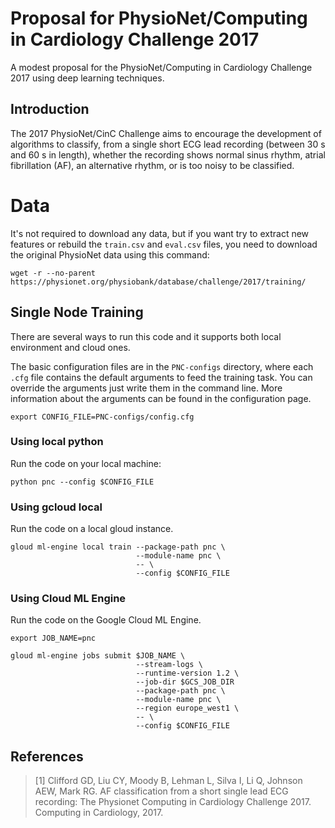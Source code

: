 # Proposal for PhysioNet/Computing in Cardiology Challenge 2017
A modest proposal for the PhysioNet/Computing in Cardiology Challenge 2017 using deep learning techniques.

## Introduction
The 2017 PhysioNet/CinC Challenge aims to encourage the development of algorithms to classify, from a single short ECG lead recording (between 30 s and 60 s in length), whether the recording shows normal sinus rhythm, atrial fibrillation (AF), an alternative rhythm, or is too noisy to be classified.

# Data
It's not required to download any data, but if you want try to extract new features or rebuild the `train.csv` and `eval.csv` files, you need to download the original PhysioNet data using this command:
```
wget -r --no-parent https://physionet.org/physiobank/database/challenge/2017/training/
```

## Single Node Training
There are several ways to run this code and it supports both local environment and cloud ones.

The basic configuration files are in the `PNC-configs` directory, where each `.cfg` file contains the default arguments to feed the training task. You can override the arguments just write them in the command line.
More information about the arguments can be found in the configuration page.
```
export CONFIG_FILE=PNC-configs/config.cfg
```

### Using local python
Run the code on your local machine:
```
python pnc --config $CONFIG_FILE
```


### Using gcloud local
Run the code on a local gloud instance.
```
gloud ml-engine local train --package-path pnc \
                            --module-name pnc \
                            -- \
                            --config $CONFIG_FILE
```


### Using Cloud ML Engine
Run the code on the Google Cloud ML Engine.
```
export JOB_NAME=pnc
```

```
gloud ml-engine jobs submit $JOB_NAME \
                            --stream-logs \
                            --runtime-version 1.2 \
                            --job-dir $GCS_JOB_DIR
                            --package-path pnc \
                            --module-name pnc \
                            --region europe_west1 \
                            -- \
                            --config $CONFIG_FILE
```

## References
> [1] Clifford GD, Liu CY, Moody B, Lehman L, Silva I, Li Q, Johnson AEW, Mark RG. AF classification from a short single lead ECG recording: The Physionet Computing in Cardiology Challenge 2017. Computing in Cardiology, 2017.